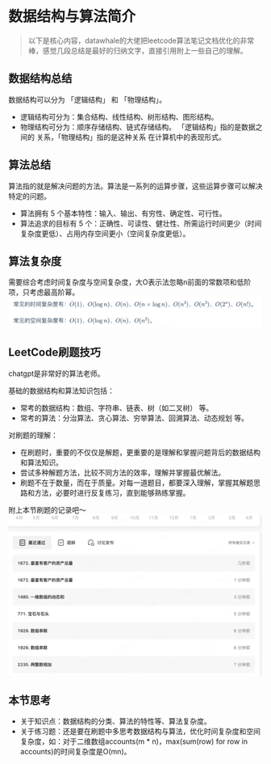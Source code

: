 # 数据结构与算法简介
> 以下是核心内容，datawhale的大佬把leetcode算法笔记文档优化的非常棒，感觉几段总结是最好的归纳文字，直接引用附上一些自己的理解。

## 数据结构总结

数据结构可以分为 「逻辑结构」 和 「物理结构」。
- 逻辑结构可分为：集合结构、线性结构、树形结构、图形结构。
- 物理结构可分为：顺序存储结构、链式存储结构。
「逻辑结构」指的是数据之间的 关系，「物理结构」指的是这种关系 在计算机中的表现形式。

## 算法总结

算法指的就是解决问题的方法。算法是一系列的运算步骤，这些运算步骤可以解决特定的问题。
- 算法拥有 5 个基本特性：输入、输出、有穷性、确定性、可行性。
- 算法追求的目标有 5 个：正确性、可读性、健壮性、所需运行时间更少（时间复杂度更低）、占用内存空间更小（空间复杂度更低）。

## 算法复杂度

需要综合考虑时间复杂度与空间复杂度，大O表示法忽略n前面的常数项和低阶项，只考虑最高阶幂。
![alt text](image.png)

## LeetCode刷题技巧
chatgpt是非常好的算法老师。

基础的数据结构和算法知识包括：
- 常考的数据结构：数组、字符串、链表、树（如二叉树） 等。
- 常考的算法：分治算法、贪心算法、穷举算法、回溯算法、动态规划 等。

对刷题的理解：
- 在刷题时，重要的不仅仅是解题，更重要的是理解和掌握问题背后的数据结构和算法知识。
- 尝试多种解题方法，比较不同方法的效率，理解并掌握最优解法。
- 刷题不在于数量，而在于质量。对每一道题目，都要深入理解，掌握其解题思路和方法，必要时进行反复练习，直到能够熟练掌握。

附上本节刷题的记录吧～
![alt text](image-1.png)

## 本节思考
- 关于知识点：数据结构的分类、算法的特性等、算法复杂度。
- 关于练习题：还是要在刷题中多思考数据结构与算法，优化时间复杂度和空间复杂度，如：对于二维数组accounts(m * n)，max(sum(row) for row in accounts)的时间复杂度是O(mn)。